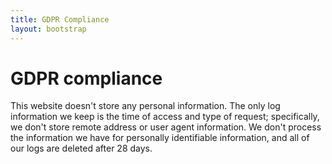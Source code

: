 ```yaml
---
title: GDPR Compliance
layout: bootstrap
---
```


# GDPR compliance

This website doesn't store any personal information. The only log
information we keep is the time of access and type of request;
specifically, we don't store remote address or user agent information.
We don't process the information we have for personally identifiable
information, and all of our logs are deleted after 28 days.
